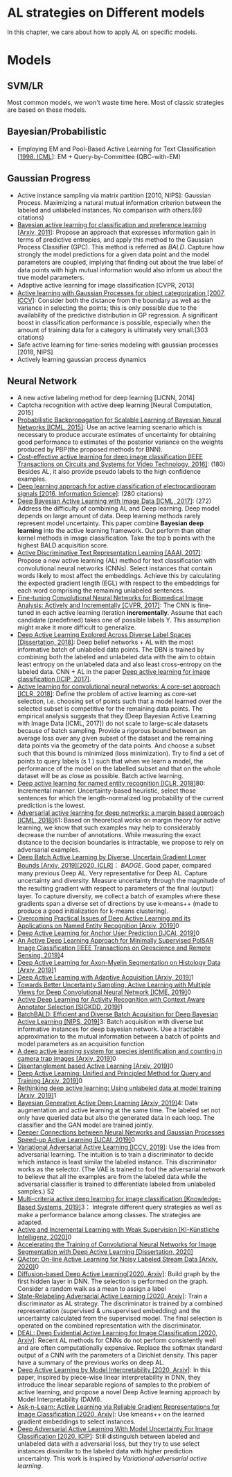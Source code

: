 # AL strategies on Different models

In this chapter, we care about how to apply AL on specific models.

# Models
## SVM/LR
Most common models, we won't waste time here.
Most of classic strategies are based on these models.
## Bayesian/Probabilistic
- Employing EM and Pool-Based Active Learning for Text Classiﬁcation [[1998. ICML]](http://citeseerx.ist.psu.edu/viewdoc/download?doi=10.1.1.50.10&rep=rep1&type=pdf): 
  EM + Query-by-Committee (QBC-with-EM)
## Gaussian Progress
- Active instance sampling via matrix partition [2010, NIPS]: Gaussian Process. Maximizing a natural mutual information criterion between the labeled and unlabeled instances. No comparison with others.(69 citations)
- [Bayesian active learning for classification and preference learning [Arxiv, 2011]](https://arxiv.org/abs/1112.5745):
  Propose an approach that expresses information gain in terms of predictive entropies, and apply this method to the Gaussian Process Classifier (GPC).
  This method is referred as *BALD*.
  Capture how strongly the model predictions for a given data point and the model parameters are coupled, implying that ﬁnding out about the true label of data points with high mutual information would also inform us about the true model parameters.
- Adaptive active learning for image classiﬁcation [CVPR, 2013]
- [Active learning with Gaussian Processes for object categorization [2007, ICCV]](https://ieeexplore.ieee.org/abstract/document/4408844): Consider both the distance from the boundary as well as the variance in selecting the points; this is only possible due to the availability of the predictive distribution in GP regression. A significant boost in classification performance is possible, especially when the amount of training data for a category is ultimately very small.(303 citations)
- Safe active learning for time-series modeling with gaussian processes [2018, NIPS]
- Actively learning gaussian process dynamics

## Neural Network
- A new active labeling method for deep learning [IJCNN, 2014]
- Captcha recognition with active deep learning [Neural Computation, 2015]
- [Probabilistic Backpropagation for Scalable Learning of Bayesian Neural Networks [ICML, 2015]](http://proceedings.mlr.press/v37/hernandez-lobatoc15.pdf):
  Use an active learning scenario which is necessary to produce accurate estimates of uncertainty for obtaining good performance to estimates of the posterior variance on the weights produced by PBP(the proposed methods for BNN).
- [Cost-effective active learning for deep image classification [IEEE Transactions on Circuits and Systems for Video Technology, 2016]](https://ieeexplore.ieee.org/abstract/document/7508942): (180)
  Besides AL, it also provide pseudo labels to the high confidence examples.
- [Deep learning approach for active classification of electrocardiogram signals [2016, Information Science]](https://reader.elsevier.com/reader/sd/pii/S0020025516300184?token=EBB87D490BCDC26916121FCCCBAC34EFC879C7908C40ACF69667DCE1136B957C4608146ABABFCD7F438D7E7C8E4BA49C): (280 citations)
- [Deep Bayesian Active Learning with Image Data [ICML, 2017]](https://dl.acm.org/doi/10.5555/3305381.3305504): (272)
  Address the difficulty of combining AL and Deep learning.
  Deep model depends on large amount of data.
  Deep learning methods rarely represent model uncertainty.
  This paper combine **Bayesian deep learning** into the active learning framework.
  Out perform than other kernel methods in image classification.
  Take the top b points with the highest BALD acquisition score.
- [Active Discriminative Text Representation Learning [AAAI, 2017]](https://www.aaai.org/ocs/index.php/AAAI/AAAI17/paper/viewPaper/14174):
  Propose a new active learning (AL) method for text classiﬁcation with convolutional neural networks (CNNs).
  Select instances that contain words likely to most affect the embeddings.
  Achieve this by calculating the expected gradient length (EGL) with respect to the embeddings for each word comprising the remaining unlabeled sentences.
- [Fine-tuning Convolutional Neural Networks for Biomedical Image Analysis: Actively and Incrementally [CVPR, 2017]](http://openaccess.thecvf.com/content_cvpr_2017/html/Zhou_Fine-Tuning_Convolutional_Neural_CVPR_2017_paper.html):
  The CNN is fine-tuned in each active learning iteration **incrementally**.
  Assume that each candidate (predefined) takes one of possible labels Y.
  This assumption might make it more difficult to generalize.
- [Deep Active Learning Explored Across Diverse Label Spaces [Dissertation, 2018]](https://repository.asu.edu/attachments/201065/content/Ranganathan_asu_0010E_17759.pdf):
  Deep belief networks + AL with the most informative batch of unlabeled data points.
  The DBN is trained by combining both the labeled and unlabeled data with the aim to obtain least entropy on the unlabeled data and also least cross-entropy on the labeled data.
  CNN + AL in the paper [Deep active learning for image classification [ICIP, 2017]](https://ieeexplore.ieee.org/abstract/document/8297020).
- [Active learning for convolutional neural networks: A core-set approach [ICLR, 2018]](https://arxiv.org/abs/1708.00489):
  Define the problem of active learning as core-set selection, i.e. choosing set of points such that a model learned over the selected subset is competitive for the remaining data points.
  The empirical analysis suggests that they (Deep Bayesian Active Learning with Image Data [ICML, 2017]) do not scale to large-scale datasets because of batch sampling.
  Provide a rigorous bound between an average loss over any given subset of the dataset and the remaining data points via the geometry of the data points.
  And choose a subset such that this bound is minimized (loss minimization).
  Try to ﬁnd a set of points to query labels (s 1 ) such that when we learn a model, the performance of the model on the labelled subset and that on the whole dataset will be as close as possible.
  Batch active learning.
- [Deep active learning for named entity recognition [ICLR, 2018]](https://arxiv.org/abs/1707.05928)80:
  Incremental manner.
  Uncertainty-based heuristic, select those sentences for which the length-normalized log probability of the current prediction is the lowest.
- [Adversarial active learning for deep networks: a margin based approach [ICML, 2018]](https://arxiv.org/pdf/1802.09841.pdf)61:
  Based on theoretical works on margin theory for active learning, we know that such examples may help to considerably decrease the number of annotations. 
  While measuring the exact distance to the decision boundaries is intractable, we propose to rely on adversarial examples.
- [Deep Batch Active Learning by Diverse, Uncertain Gradient Lower Bounds [Arxiv, 2019][2020, ICLR]](https://arxiv.org/abs/1906.03671)：
  *BADGE*. 
  Good paper, compared many previous Deep AL.
  Very representative for Deep AL.
  Capture uncertainty and diversity.
  Measure uncertainty through the magnitude of the resulting gradient with respect to parameters of the ﬁnal (output) layer.
  To capture diversity, we collect a batch of examples where these gradients span a diverse set of directions by use k-means++ (made to produce a good initialization for k-means clustering).
- [Overcoming Practical Issues of Deep Active Learning and its Applications on Named Entity Recognition [Arxiv, 2019]](https://arxiv.org/abs/1911.07335)0
- [Deep Active Learning for Anchor User Prediction [IJCAI, 2019]](https://arxiv.org/abs/1906.07318)0
- [An Active Deep Learning Approach for Minimally Supervised PolSAR Image Classification [IEEE Transactions on Geoscience and Remote Sensing, 2019]](https://ieeexplore.ieee.org/abstract/document/8784406)4
- [Deep Active Learning for Axon-Myelin Segmentation on Histology Data [Arxiv, 2019]](https://arxiv.org/abs/1907.05143)1
- [Deep Active Learning with Adaptive Acquisition [Arxiv, 2019]](https://arxiv.org/abs/1906.11471)1
- [Towards Better Uncertainty Sampling: Active Learning with Multiple Views for Deep Convolutional Neural Network [ICME, 2019]](https://ieeexplore.ieee.org/abstract/document/8784806/)0
- [Active Deep Learning for Activity Recognition with Context Aware Annotator Selection [SIGKDD, 2019]](https://dl.acm.org/doi/abs/10.1145/3292500.3330688)1
- [BatchBALD: Efficient and Diverse Batch Acquisition for Deep Bayesian Active Learning [NIPS, 2019]](http://papers.nips.cc/paper/8925-batchbald-efficient-and-diverse-batch-acquisition-for-deep-bayesian-active-learning)3:
  Batch acquisition with diverse but informative instances for deep bayesian network.
  Use a tractable approximation to the mutual information between a batch of points and model parameters as an acquisition function
- [A deep active learning system for species identification and counting in camera trap images [Arxiv, 2019]](https://arxiv.org/abs/1910.09716)0
- [Disentanglement based Active Learning [Arxiv, 2019]](https://arxiv.org/abs/1912.07018)0
- [Deep Active Learning: Unified and Principled Method for Query and Training [Arxiv, 2019]](https://arxiv.org/abs/1911.09162)0
- [Rethinking deep active learning: Using unlabeled data at model training [Arxiv, 2019]](https://arxiv.org/abs/1911.08177)1
- [Bayesian Generative Active Deep Learning [Arxiv, 2019]](https://arxiv.org/abs/1904.11643)4:
  Data augmentation and active learning at the same time.
  The labeled set not only have queried data but also the generated data in each loop.
  The classifier and the GAN model are trained jointly. 
- [Deeper Connections between Neural Networks and Gaussian Processes Speed-up Active Learning [IJCAI, 2019]](https://arxiv.org/abs/1902.10350)0
- [Variational Adversarial Active Learning [ICCV, 2019]](http://openaccess.thecvf.com/content_ICCV_2019/html/Sinha_Variational_Adversarial_Active_Learning_ICCV_2019_paper.html): 
  Use the idea from adversarial learning.
  The intuition is to train a discriminator to decide which instance is least similar the labeled instance.
  This discriminator works as the selector.
  (The VAE is trained to fool the adversarial network to believe that all the examples are from the labeled data while the adversarial classifier is trained to differentiate labeled from unlabeled samples.) 52
- [Multi-criteria active deep learning for image classification [Knowledge-Based Systems, 2019]](https://www.sciencedirect.com/science/article/pii/S0950705119300747)3：
  Integrate different query strategies as well as make a performance balance among classes.
  The strategies are adapted.
- [Active and Incremental Learning with Weak Supervision [KI-Künstliche Intelligenz, 2020]](https://link.springer.com/article/10.1007/s13218-020-00631-4)0
- [Accelerating the Training of Convolutional Neural Networks for Image Segmentation with Deep Active Learning [Dissertation, 2020]](https://uwspace.uwaterloo.ca/handle/10012/15537)
- [QActor: On-line Active Learning for Noisy Labeled Stream Data [Arxiv, 2020]](https://arxiv.org/abs/2001.10399)0
- [Diffusion-based Deep Active Learning[2020, Arxiv]](https://arxiv.org/pdf/2003.10339.pdf): Build graph by the first hidden layer in DNN. The selection is performed on the graph. 
  Consider a random walk as a mean to assign a label
- [State-Relabeling Adversarial Active Learning [2020, Arxiv]](https://arxiv.org/pdf/2004.04943.pdf):
  Train a discriminator as AL strategy.
  The discriminator is trained by a combined representation (supervised & unsupervised embedding) and the uncertainty calculated from the supervised model.
  The final selection is operated on the combined representation with the discriminator.
- [DEAL: Deep Evidential Active Learning for Image Classification [2020, Arxiv]](https://arxiv.org/pdf/2007.11344.pdf):
  Recent AL methods for CNNs do not perform consistently well and are often computationally expensive.
  Replace the softmax standard output of a CNN with the parameters of a Dirichlet density.
  This paper have a summary of the previous works on deep AL.
- [Deep Active Learning by Model Interpretability [2020, Arxiv]](https://arxiv.org/pdf/2007.12100.pdf):
  In this paper, inspired by piece-wise linear interpretability in DNN, they introduce the linear separable regions of samples to the problem of active learning, and propose a novel Deep Active learning approach by Model Interpretability (DAMI).
- [Ask-n-Learn: Active Learning via Reliable Gradient Representations for Image Classification [2020, Arxiv]](https://arxiv.org/pdf/2009.14448.pdf): Use kmeans++ on the learned gradient embeddings to select instances.
- [Deep Adversarial Active Learning With Model Uncertainty For Image Classification [2020, ICIP]](https://ieeexplore.ieee.org/stamp/stamp.jsp?tp=&arnumber=9190726&tag=1): Still distinguish between labeled and unlabeled data with a adversarial loss, but they try to use select instances dissimilar to the labeled data with higher prediction uncertainty. This work is inspired by *Variational adversarial active learning*.